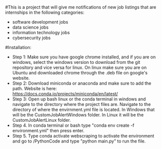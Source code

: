 #This is a project that will give me notifications of new job listings that are internships in the following categories:
  - software development jobs
  - data science jobs
  - information technology jobs
  - cybersecurity jobs

#Installation:
- Step 1: Make sure you have google chrome installed, and if you are on windows, select the windows version to download from the git repository and vice versa for linux. On linux make sure you are on Ubuntu and downloaded chrome through the .deb file on google's website.
- Step 2: Download miniconda or anaconda and make sure to add the path. Website is here: https://docs.conda.io/projects/miniconda/en/latest/
- Step 3: Open up bash linux or the conda terminal in windows and navigate to the directory where the project files are. Navigate to the directory of where the envirnment.yml file is located. In Windows that will be the CustomJobAlertWindows folder. In Linux it will be the CustomJobAlertLinux folder.
- Step 4. In conda terminal or bash type "conda env create -f environment.yml" then press enter.
- Step 5. Type conda activate webscraping to activate the environment and go to /PythonCode and type "python main.py" to run the file.
